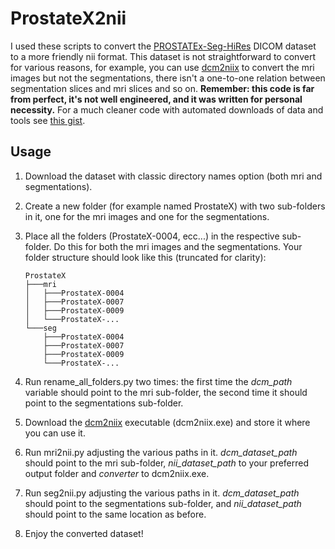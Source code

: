 # ProstateX2nii
I used these scripts to convert the [PROSTATEx-Seg-HiRes](https://wiki.cancerimagingarchive.net/pages/viewpage.action?pageId=61080779)
DICOM dataset to a more friendly nii format. This dataset is not straightforward to convert for various reasons,
for example, you can use [dcm2niix](https://github.com/rordenlab/dcm2niix) to convert the mri images but not the
segmentations, there isn't a one-to-one relation between segmentation slices and mri slices and so on. 
__Remember: this code is far from perfect, it's not well engineered, and it was written for personal necessity.__
For a much cleaner code with automated downloads of data and tools see [this gist](https://gist.github.com/prerakmody/7987e8b62e7c5237747a840b19200692).

## Usage
1. Download the dataset with classic directory names option (both mri and segmentations).
2. Create a new folder (for example named ProstateX) with two sub-folders in it, one for the mri images and one for the segmentations.
3. Place all the folders (ProstateX-0004, ecc...) in the respective sub-folder.
    Do this for both the mri images and the segmentations. Your folder structure should look like this (truncated for clarity):
    ```text
    ProstateX
    ├───mri
    │   ├───ProstateX-0004
    │   ├───ProstateX-0007
    │   ├───ProstateX-0009
    │   └───ProstateX-...
    └───seg
        ├───ProstateX-0004
        ├───ProstateX-0007
        ├───ProstateX-0009
        └───ProstateX-...
    ```

4. Run rename_all_folders.py two times: the first time the _dcm_path_ variable
    should point to the mri sub-folder, the second time it should point to the segmentations sub-folder.
5. Download the [dcm2niix](https://github.com/rordenlab/dcm2niix) executable (dcm2niix.exe) and store it
    where you can use it.
6. Run mri2nii.py adjusting the various paths in it. _dcm_dataset_path_ should
    point to the mri sub-folder, _nii_dataset_path_ to your preferred output folder
    and _converter_ to dcm2niix.exe.
7. Run seg2nii.py adjusting the various paths in it. _dcm_dataset_path_ should
    point to the segmentations sub-folder, and _nii_dataset_path_ should point
    to the same location as before.
8. Enjoy the converted dataset!
